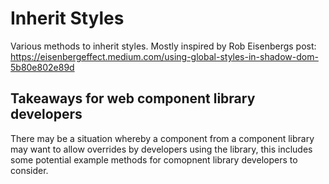 # Inherit Styles

Various methods to inherit styles. Mostly inspired by Rob Eisenbergs post: https://eisenbergeffect.medium.com/using-global-styles-in-shadow-dom-5b80e802e89d

## Takeaways for web component library developers

There may be a situation whereby a component from a component library may want to allow overrides by developers using the library, this includes some potential example methods for comopnent library developers to consider.